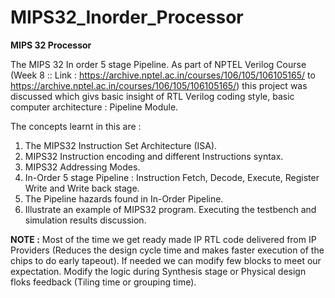 # MIPS32_Inorder_Processor

**MIPS 32 Processor**

The MIPS 32 In order 5 stage Pipeline. As part of NPTEL Verilog Course (Week 8 :: Link : https://archive.nptel.ac.in/courses/106/105/106105165/ to https://archive.nptel.ac.in/courses/106/105/106105165/) this project was discussed which givs basic insight of RTL Verilog coding style, basic computer architecture : Pipeline Module. 

The concepts learnt in this are : 
1. The MIPS32 Instruction Set Architecture (ISA).
2. MIPS32 Instruction encoding and different Instructions syntax.
3. MIPS32 Addressing Modes.
4. In-Order 5 stage Pipeline : Instruction Fetch,  Decode, Execute, Register Write and Write back stage.
5. The Pipeline hazards found in In-Order Pipeline.
6. Illustrate an example of MIPS32 program. Executing the testbench and simulation results discussion.


**NOTE :**
Most of the time we get ready made IP RTL code delivered from IP Providers (Reduces the design cycle time and makes faster execution of the chips to do early tapeout). If needed we can modify few blocks to meet our expectation. Modify the logic during Synthesis stage or Physical design floks feedback (Tiling time or grouping time). 
 
